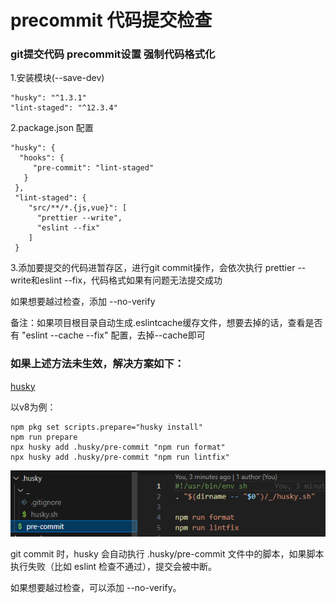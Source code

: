 # precommit 代码提交检查

### git提交代码 precommit设置 强制代码格式化

1.安装模块(--save-dev)
```
"husky": "^1.3.1"
"lint-staged": "^12.3.4"
```


2.package.json 配置
```
"husky": {
  "hooks": {
     "pre-commit": "lint-staged"
   }
 },
 "lint-staged": {
    "src/**/*.{js,vue}": [
      "prettier --write",
      "eslint --fix"
    ]
 }
 ```


3.添加要提交的代码进暂存区，进行git commit操作，会依次执行 prettier --write和eslint --fix，代码格式如果有问题无法提交成功

如果想要越过检查，添加 --no-verify

备注：如果项目根目录自动生成.eslintcache缓存文件，想要去掉的话，查看是否有 "eslint --cache --fix" 配置，去掉--cache即可



### 如果上述方法未生效，解决方案如下：
[husky](https://typicode.github.io/husky/)

以v8为例：
```
npm pkg set scripts.prepare="husky install"
npm run prepare
npx husky add .husky/pre-commit "npm run format"
npx husky add .husky/pre-commit "npm run lintfix"
```
![alt text](image-5.png)

git commit 时，husky 会自动执行 .husky/pre-commit 文件中的脚本，如果脚本执行失败（比如 eslint 检查不通过），提交会被中断。

如果想要越过检查，可以添加 --no-verify。
